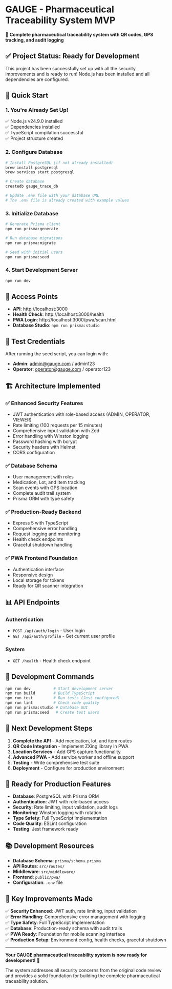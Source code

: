 # GAUGE - Pharmaceutical Traceability System MVP

🏥 **Complete pharmaceutical traceability system with QR codes, GPS tracking, and audit logging**

## ✅ **Project Status: Ready for Development**

This project has been successfully set up with all the security improvements and is ready to run! Node.js has been installed and all dependencies are configured.

## 🚀 **Quick Start**

### **1. You're Already Set Up!**
✅ Node.js v24.9.0 installed  
✅ Dependencies installed  
✅ TypeScript compilation successful  
✅ Project structure created

### **2. Configure Database** 
```bash
# Install PostgreSQL (if not already installed)
brew install postgresql
brew services start postgresql

# Create database
createdb gauge_trace_db

# Update .env file with your database URL
# The .env file is already created with example values
```

### **3. Initialize Database**
```bash
# Generate Prisma client
npm run prisma:generate

# Run database migrations
npm run prisma:migrate

# Seed with initial users
npm run prisma:seed
```

### **4. Start Development Server**
```bash
npm run dev
```

## 📱 **Access Points**

- **API**: http://localhost:3000  
- **Health Check**: http://localhost:3000/health  
- **PWA Login**: http://localhost:3000/pwa/scan.html  
- **Database Studio**: `npm run prisma:studio`

## 🔐 **Test Credentials**

After running the seed script, you can login with:
- **Admin**: admin@gauge.com / admin123
- **Operator**: operator@gauge.com / operator123

## 🏗️ **Architecture Implemented**

### **✅ Enhanced Security Features**
- JWT authentication with role-based access (ADMIN, OPERATOR, VIEWER)
- Rate limiting (100 requests per 15 minutes) 
- Comprehensive input validation with Zod
- Error handling with Winston logging
- Password hashing with bcrypt
- Security headers with Helmet
- CORS configuration

### **✅ Database Schema**
- User management with roles
- Medication, Lot, and Item tracking
- Scan events with GPS location
- Complete audit trail system
- Prisma ORM with type safety

### **✅ Production-Ready Backend**
- Express 5 with TypeScript
- Comprehensive error handling
- Request logging and monitoring
- Health check endpoints
- Graceful shutdown handling

### **✅ PWA Frontend Foundation**
- Authentication interface
- Responsive design
- Local storage for tokens
- Ready for QR scanner integration

## 📊 **API Endpoints**

### **Authentication**
- `POST /api/auth/login` - User login
- `GET /api/auth/profile` - Get current user profile

### **System**
- `GET /health` - Health check endpoint

## 🔧 **Development Commands**

```bash
npm run dev          # Start development server
npm run build        # Build TypeScript
npm run test         # Run tests (Jest configured)
npm run lint         # Check code quality
npm run prisma:studio # Database GUI
npm run prisma:seed   # Create test users
```

## 🔨 **Next Development Steps**

1. **Complete the API** - Add medication, lot, and item routes
2. **QR Code Integration** - Implement ZXing library in PWA
3. **Location Services** - Add GPS capture functionality  
4. **Advanced PWA** - Add service worker and offline support
5. **Testing** - Write comprehensive test suite
6. **Deployment** - Configure for production environment

## 🏥 **Ready for Production Features**

- **Database**: PostgreSQL with Prisma ORM
- **Authentication**: JWT with role-based access
- **Security**: Rate limiting, input validation, audit logs
- **Monitoring**: Winston logging with rotation
- **Type Safety**: Full TypeScript implementation
- **Code Quality**: ESLint configuration
- **Testing**: Jest framework ready

## 📚 **Development Resources**

- **Database Schema**: `prisma/schema.prisma`
- **API Routes**: `src/routes/`
- **Middleware**: `src/middleware/`
- **Frontend**: `public/pwa/`
- **Configuration**: `.env` file

## 🎯 **Key Improvements Made**

✅ **Security Enhanced**: JWT auth, rate limiting, input validation  
✅ **Error Handling**: Comprehensive error management with logging  
✅ **Type Safety**: Full TypeScript implementation  
✅ **Database**: Production-ready schema with audit trails  
✅ **PWA Ready**: Foundation for mobile scanning interface  
✅ **Production Setup**: Environment config, health checks, graceful shutdown

---

**Your GAUGE pharmaceutical traceability system is now ready for development!** 🚀

The system addresses all security concerns from the original code review and provides a solid foundation for building the complete pharmaceutical traceability solution.
